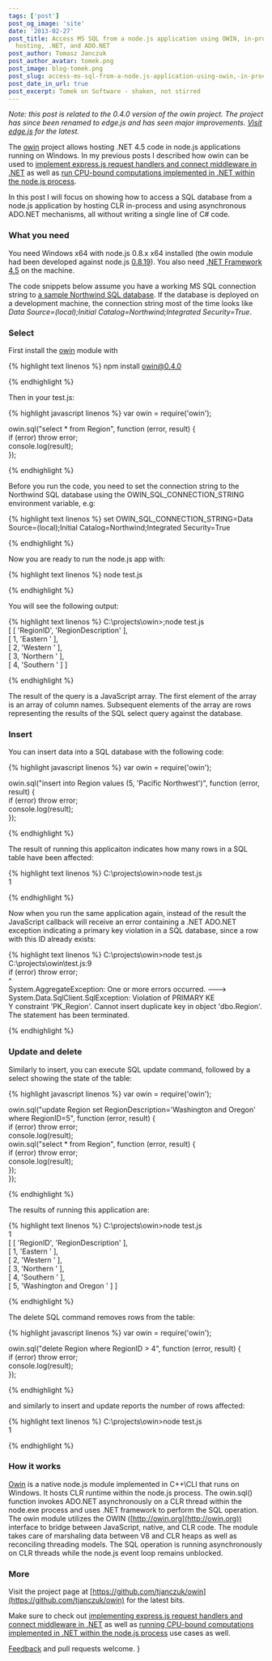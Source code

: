 ```yaml
---
tags: ['post']
post_og_image: 'site'
date: '2013-02-27'  
post_title: Access MS SQL from a node.js application using OWIN, in-process CLR
  hosting, .NET, and ADO.NET
post_author: Tomasz Janczuk
post_author_avatar: tomek.png
post_image: blog-tomek.png
post_slug: access-ms-sql-from-a-node.js-application-using-owin,-in-process-clr-hosting,-.net,-and-ado.net
post_date_in_url: true
post_excerpt: Tomek on Software - shaken, not stirred
---
```





*Note: this post is related to the 0.4.0 version of the owin project. The project has since been renamed to edge.js and has seen major improvements. [Visit edge.js](http://tomasz.janczuk.org/2013/03/run-c-and-nodejs-code-in-process-with.html) for the latest.*  

The [owin](https://github.com/tjanczuk/owin) project allows hosting .NET 4.5 code in node.js applications running on Windows. In my previous posts I described how owin can be used to [implement express.js request handlers and connect middleware in .NET](http://tomasz.janczuk.org/2013/02/hosting-net-code-in-nodejs-applications.html) as well as [run CPU-bound computations implemented in .NET within the node.js process](http://tomasz.janczuk.org/2013/02/cpu-bound-workers-for-nodejs.html).  

In this post I will focus on showing how to access a SQL database from a node.js application by hosting CLR in-process and using asynchronous ADO.NET mechanisms, all without writing a single line of C# code.   

### What you need  

You need Windows x64 with node.js 0.8.x x64 installed (the owin module had been developed against node.js [0.8.19](http://nodejs.org/dist/v0.8.19/)). You also need [.NET Framework 4.5](http://www.microsoft.com/en-us/download/details.aspx?id=30653) on the machine.   

The code snippets below assume you have a working MS SQL connection string to [a sample Northwind SQL database](http://www.microsoft.com/en-us/download/details.aspx?id=23654). If the database is deployed on a development machine, the connection string most of the time looks like *Data Source=(local);Initial Catalog=Northwind;Integrated Security=True*.  

### Select  

First install the [owin](https://github.com/tjanczuk/owin) module with  

{% highlight text linenos %}
   npm install owin@0.4.0

{% endhighlight %}



Then in your test.js:

{% highlight javascript linenos %}
var owin = require('owin');  
  
owin.sql("select * from Region", function (error, result) {  
    if (error) throw error;  
    console.log(result);  
});
  

{% endhighlight %}



Before you run the code, you need to set the connection string to the Northwind SQL database using the OWIN_SQL_CONNECTION_STRING environment variable, e.g:

{% highlight text linenos %}
set OWIN_SQL_CONNECTION_STRING=Data Source=(local);Initial Catalog=Northwind;Integrated Security=True
  

{% endhighlight %}



Now you are ready to run the node.js app with:

{% highlight text linenos %}
node test.js
  

{% endhighlight %}





You will see the following output:

{% highlight text linenos %}
C:\projects\owin>;node test.js  
[ [ 'RegionID', 'RegionDescription' ],  
  [ 1, 'Eastern                                           ' ],  
  [ 2, 'Western                                           ' ],  
  [ 3, 'Northern                                          ' ],  
  [ 4, 'Southern                                          ' ] ]
  

{% endhighlight %}



The result of the query is a JavaScript array. The first element of the array is an array of column names. Subsequent elements of the array are rows representing the results of the SQL select query against the database. 

### Insert

You can insert data into a SQL database with the following code:

{% highlight javascript linenos %}
var owin = require('owin');  
  
owin.sql("insert into Region values (5, 'Pacific Northwest')", function (error, result) {  
    if (error) throw error;  
    console.log(result);  
});
  

{% endhighlight %}



The result of running this applicaiton indicates how many rows in a SQL table have been affected:

{% highlight text linenos %}
C:\projects\owin>node test.js  
1
  

{% endhighlight %}


Now when you run the same application again, instead of the result the JavaScript callback will receive an error containing a .NET ADO.NET exception indicating a primary key violation in a SQL database, since a row with this ID already exists:   







{% highlight text linenos %}
C:\projects\owin>node test.js  
C:\projects\owin\test.js:9  
        if (error) throw error;  
                         ^  
System.AggregateException: One or more errors occurred. ---> System.Data.SqlClient.SqlException: Violation of PRIMARY KE  
Y constraint 'PK_Region'. Cannot insert duplicate key in object 'dbo.Region'.  
The statement has been terminated.
  

{% endhighlight %}



### Update and delete

Similarly to insert, you can execute SQL update command, followed by a select showing the state of the table:

{% highlight javascript linenos %}
var owin = require('owin');  
  
owin.sql("update Region set RegionDescription='Washington and Oregon' where RegionID=5", function (error, result) {  
    if (error) throw error;  
    console.log(result);  
    owin.sql("select * from Region", function (error, result) {  
        if (error) throw error;  
        console.log(result);  
    });  
});
  

{% endhighlight %}



The results of running this application are:

{% highlight text linenos %}
C:\projects\owin>node test.js  
1  
[ [ 'RegionID', 'RegionDescription' ],  
  [ 1, 'Eastern                                           ' ],  
  [ 2, 'Western                                           ' ],  
  [ 3, 'Northern                                          ' ],  
  [ 4, 'Southern                                          ' ],  
  [ 5, 'Washington and Oregon                             ' ] ]
  

{% endhighlight %}





The delete SQL command removes rows from the table:

{% highlight javascript linenos %}
var owin = require('owin');  
  
owin.sql("delete Region where RegionID > 4", function (error, result) {  
    if (error) throw error;  
    console.log(result);  
});
  

{% endhighlight %}





and similarly to insert and update reports the number of rows affected:

{% highlight text linenos %}
C:\projects\owin>node test.js  
1
  

{% endhighlight %}





### How it works

[Owin](https://github.com/tjanczuk/owin) is a native node.js module implemented in C++\CLI that runs on Windows. It hosts CLR runtime within the node.js process. The owin.sql() function invokes ADO.NET asynchronously on a CLR thread within the node.exe process and uses .NET framework to perform the SQL operation. The owin module utilizes the OWIN ([http://owin.org](http://owin.org)) interface to bridge between JavaScript, native, and CLR code. The module takes care of marshaling data between V8 and CLR heaps as well as reconciling threading models. The SQL operation is running asynchronously on CLR threads while the node.js event loop remains unblocked. 

### More

Visit the project page at [https://github.com/tjanczuk/owin](https://github.com/tjanczuk/owin) for the latest bits.

Make sure to check out [implementing express.js request handlers and connect middleware in .NET](http://tomasz.janczuk.org/2013/02/hosting-net-code-in-nodejs-applications.html) as well as [running CPU-bound computations implemented in .NET within the node.js process](http://tomasz.janczuk.org/2013/02/cpu-bound-workers-for-nodejs.html) use cases as well. 

[Feedback](https://github.com/tjanczuk/owin/issues) and pull requests welcome.  }